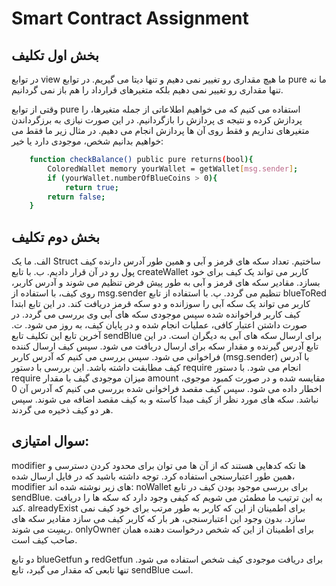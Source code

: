 # Smart Contract Assignment
## بخش اول تکلیف
در توابع 
view
ما هیچ مقداری رو تغییر نمی دهیم و تنها دیتا می گیریم.
در توابع 
pure
ما نه تنها مقداری رو تغییر نمی دهیم بلکه متغیرهای قرارداد را هم باز نمی گردانیم.

وقتی از توابع 
pure
استفاده می کنیم که می خواهیم اطلاعاتی از جمله متغیرها، را پردازش کرده و نتیجه ی پردازش را بازگردانیم.
در این صورت نیازی به برزگرداندن متغیرهای نداریم و فقط روی آن ها پردازش انجام می دهیم.
در مثال زیر ما فقط می خواهیم بدانیم شخص، موجودی دارد یا خیر:
```bash
    function checkBalance() public pure returns(bool){
        ColoredWallet memory yourWallet = getWallet[msg.sender];
        if (yourWallet.numberOfBlueCoins > 0){
            return true;
        return false;
    }
```

## بخش دوم تکلیف
الف. ما یک Struct ساختیم. تعداد سکه های قرمز و آبی و همین طور آدرس دارنده کیف پول رو در آن قرار دادیم.
ب. با تابع createWallet کاربر می تواند یک کیف برای خود بسازد. مقادیر سکه های قرمز و آبی به طور پیش فرض تنظیم می شوند و آدرس کاربر، روی کیف، با استفاده از msg.sender تنظیم می گردد.
پ. با استفاده از تابع blueToRed کاربر می تواند یک سکه آبی را سوزانده و دو سکه قرمز دریافت کند. در این تابع ابتدا کیف کاربر فراخوانده شده سپس موجودی سکه های آبی وی بررسی می گردد. در صورت داشتن اعتبار کافی، عملیات انجام شده و در پایان کیف، به روز می شود.
ت. آخرین تابع این تکلیف تابع sendBlue برای ارسال سکه های آبی به دیگران است. در این تابع آدرس گیرنده و مقدار سکه برای ارسال دریافت می شود. سپس کیف ارسال کننده فراخوانی می شود. سپس بررسی می کنیم که آدرس کاربر (msg.sender) با آدرس کیف مطابقت داشته باشد. این بررسی با دستور require انجام می شود.
با دستور require میزان موجودی گیف با مقدار amount مقایسه شده و در صورت کمبود موجوی، اخطار داده می شود. 
سپس کیف مقصد فراخوانی شده بررسی می کنیم که آدرس آن 0 نباشد.
سکه های مورد نظر از کیف مبدا کاسته و به کیف مقصد اضافه می شوند.
سپس هر دو کیف ذخیره می گردند. 

## سوال امتیازی:
modifier ها تکه کدهایی هستند که از آن ها می توان برای محدود کردن دسترسی و همین طور اعتبارسنجی استفاده کرد.
توجه داشته باشید که در فایل ارسال شده، modifier های زیر نوشته شده اند:
noWallet برای بررسی موجود بودن کیف در تابع sendBlue. به این ترتیب ما مطمئن می شویم که کیفی وجود دارد که سکه ها را دریافت کند.
alreadyExist برای اطمینان از این که کاربر به طور مرتب برای خود کیف نمی سازد. بدون وجود این اعتبارسنجی، هر بار که کاربر کیف می سازد مقادیر سکه های ریسِت می شوند.
onlyOwner برای اطمینان از این که شخص درخواست دهنده همان صاحب کیف است.

دو تابع blueGetfun و redGetfun برای دریافت موجودی کیف شخص استفاده می شود.
تنها تابعی که مقدار می گیرد، تابع sendBlue است.
